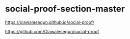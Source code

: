 # social-proof-section-master

https://olawalesegun.github.io/social-proof/

https://github.com/Olawalesegun/social-proof
